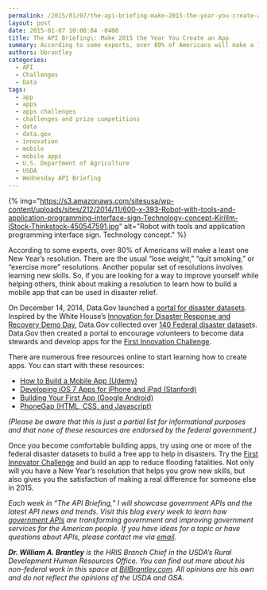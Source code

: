 ```yaml
---
permalink: /2015/01/07/the-api-briefing-make-2015-the-year-you-create-an-app/
layout: post
date: 2015-01-07 10:00:04 -0400
title: The API Briefing\: Make 2015 the Year You Create an App
summary: According to some experts, over 80% of Americans will make a least one New Year&rsquo;s resolution. There are the usual &ldquo;lose weight,&rdquo; &ldquo;quit smoking,&rdquo; or &ldquo;exercise more&rdquo; resolutions. Another popular set of resolutions involves learning new skills. So, if you are looking for a way to improve yourself while helping others, think about making a
authors: bbrantley
categories:
  - API
  - Challenges
  - Data
tags:
  - app
  - apps
  - apps challenges
  - challenges and prize competitions
  - data
  - data.gov
  - innovation
  - mobile
  - mobile apps
  - U.S. Department of Agriculture
  - USDA
  - Wednesday API Briefing
---
```


{% img="https://s3.amazonaws.com/sitesusa/wp-content/uploads/sites/212/2014/11/600-x-393-Robot-with-tools-and-application-programming-interface-sign-Technology-concept-Kirillm-iStock-Thinkstock-450547591.jpg" alt="Robot with tools and application programming interface sign. Technology concept." %} 

According to some experts, over 80% of Americans will make a least one New Year’s resolution. There are the usual “lose weight,” “quit smoking,” or “exercise more” resolutions. Another popular set of resolutions involves learning new skills. So, if you are looking for a way to improve yourself while helping others, think about making a resolution to learn how to build a mobile app that can be used in disaster relief.

On December 14, 2014, Data.Gov launched a <a href="http://www.data.gov/disasters/" target="_blank">portal for disaster datasets</a>. Inspired by the White House’s <a href="http://www.whitehouse.gov/blog/2014/08/04/more-1500-people-participate-white-house-innovation-disaster-response-and-recovery-d" target="_blank">Innovation for Disaster Response and Recovery Demo Day</a>, Data.Gov collected over <a href="http://catalog.data.gov/dataset?groups=disasters#topic=disasters_navigation" target="_blank">140 Federal disaster dataset</a>s. Data.Gov then created a portal to encourage volunteers to become data stewards and develop apps for the <a href="http://www.data.gov/disasters/get-involved/" target="_blank">First Innovation Challenge</a>.

There are numerous free resources online to start learning how to create apps. You can start with these resources:

  * <a href="https://www.udemy.com/how-to-build-a-mobile-app/" target="_blank">How to Build a Mobile App (Udemy)</a>
  * <a href="https://itunes.apple.com/us/course/developing-ios-7-apps-for/id733644550" target="_blank">Developing iOS 7 Apps for iPhone and iPad (Stanford)</a>
  * <a href="http://developer.android.com/training/basics/firstapp/index.html" target="_blank">Building Your First App (Google Android)</a>
  * <a href="http://phonegap.com/" target="_blank">PhoneGap (HTML, CSS, and Javascript)</a>

_(Please be aware that this is just a partial list for informational purposes and that none of these resources are endorsed by the federal government.)_ 

Once you become comfortable building apps, try using one or more of the federal disaster datasets to build a free app to help in disasters. Try the <a href="http://www.data.gov/disasters/innovator-challenge/" target="_blank">First Innovator Challenge</a> and build an app to reduce flooding fatalities. Not only will you have a New Year’s resolution that helps you grow new skills, but also gives you the satisfaction of making a real difference for someone else in 2015.

_Each week in “The API Briefing,” I will showcase government APIs and the latest API news and trends. Visit this blog every week to learn how [government APIs](https://www.WHATEVER/2013/04/30/apis-in-government/ "APIs in Government") are transforming government and improving government services for the American people. If you have ideas for a topic or have questions about APIs, please contact me via_ [_email_](mailto:bill.brantley@wdc.usda.gov)_._

_**Dr. William A. Brantley** is the HRIS Branch Chief in the USDA’s Rural Development Human Resources Office. You can find out more about his non-federal work in this space at_ [_BillBrantley.com_](http://billbrantley.com/)_. All opinions are his own and do not reflect the opinions of the USDA and GSA._